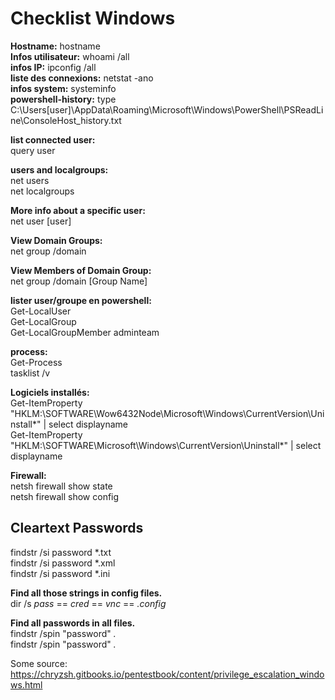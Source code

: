 # Checklist Windows
  
**Hostname:** hostname  
**Infos utilisateur:** whoami /all  
**infos IP:** ipconfig /all  
**liste des connexions:** netstat -ano  
**infos system:** systeminfo  
**powershell-history:** type C:\Users\[user]\AppData\Roaming\Microsoft\Windows\PowerShell\PSReadLine\ConsoleHost_history.txt  
  
**list connected user:**  
query user  
  
**users and localgroups:**  
net users  
net localgroups  

**More info about a specific user:**  
net user [user]  
  
**View Domain Groups:**  
net group /domain  
  
**View Members of Domain Group:**  
net group /domain [Group Name]  

**lister user/groupe en powershell:**  
Get-LocalUser  
Get-LocalGroup  
Get-LocalGroupMember adminteam  
  
**process:**  
Get-Process  
tasklist /v  
  
**Logiciels installés:**  
Get-ItemProperty "HKLM:\SOFTWARE\Wow6432Node\Microsoft\Windows\CurrentVersion\Uninstall\*" | select displayname  
Get-ItemProperty "HKLM:\SOFTWARE\Microsoft\Windows\CurrentVersion\Uninstall\*" | select displayname  
  
**Firewall:**  
netsh firewall show state  
netsh firewall show config  

## Cleartext Passwords  
findstr /si password *.txt  
findstr /si password *.xml  
findstr /si password *.ini  
  
**Find all those strings in config files.**  
dir /s *pass* == *cred* == *vnc* == *.config*  
  
**Find all passwords in all files.**  
findstr /spin "password" *.*  
findstr /spin "password" *.*  

Some source: https://chryzsh.gitbooks.io/pentestbook/content/privilege_escalation_windows.html  
